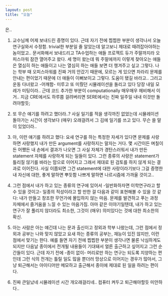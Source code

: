 ```yaml
---
layout: post
title: "오늘"
---
```


은..

1. 교수님께 어제 보내드린 증명이 있다. 근데 자기 전에 찝찝한 부분이 생각나서 오늘 연구실와서 수정함. trivial한 부분일 줄 알았는데 알고보니 제대로 때려잡아야하는 놈이었고.. 문서화해서 보내드리고 TA수업하는 애들 프로젝트 듀가 주말까지라 오피스아워 잠깐 열어주고 왔다. 세 명이 왔는데 뭐 주말에까지 이렇게 찾아오는 애들은 열심히 하는 애들이고 나는 열심히 하는 애들 보면 더 챙겨주고 싶고 그렇다. 나는 학부 때 오피스아워를 진짜 거의 안갔기 때문에, 모르는 게 있으면 차라리 문제를 안내는 편이었기 때문에 더 애들이 이뻐보이고 그렇다. 도움이 됐길 바라고.. 그리고 운동 다녀왔고 -어깨함- 미루고 또 미뤘던 시뮬레이션을 돌리고 있다 당장 내일 모레가 미팅이라.. 근데 코드 추가한 부분이 computationally 매우매우 헤비해서 이거.. 지금 CRE에서도 하루쯤 걸려버리면 SERE에서는 진짜 일주일 내내 이것만 돌려야할듯;


2. 또 무슨 얘기를 하려고 했더라..? 사실 일기를 적을 생각까진 없었는데 시뮬레이션 돌아가는 시간이 생각보다 (매우) 오래걸려서 그 김에 일기를 쓰고 있다. 무슨 쓸 말이 있었더라..


3. 아, 이런 얘기를 하려고 했다: 요새 연구를 하는 특정한 자세가 있다면 문제를 사랑하면 사랑했지 내가 만든 argument를 사랑하지는 말자는 거다. 몇 시간이든 며칠이든 어쨌든 내 손에서 결과가 나오면 그 사실 자체가 경탄스러워서 내가 만든 statement 자체를 사랑하게 되는 일들이 있다. 그런 종류의 사랑은 statement가 틀리질 않기를 바라는 맘으로 이어지고 그래서 제대로 된 검토를 하지 않게 되는 결과로 이어진다. 사실 이쯤되면 그건 statement에 대한 사랑이라기보다 그걸 증명한 내 자신에 대한, 좋게 말하면 뿌듯함 나쁘게 말하면 나르시즘에 가까울 것이고..


4. 그런 점에서 내가 하고 있는 종류의 연구에 있어서 -일반화하자면 이학연구라고 할 수 있을 것이고- 일종의 적성이라고 할 만한 걸 다음과 같이 표현해볼 수 있을 것 같다: 내가 만들고 창조한 무언가에 몰입하지 않는 마음. 문제를 발견하고 푸는 과정 자체에서 즐거움을 느낄 수 있는 마음가짐. 아마 같은 이야기일텐데, 내가 하고 있는 연구가 잘 풀리지 않더라도 최소한, 그것이 (매우) 의미있다는 것에 대한 최소한의 확신.


5. 아는 사람은 아는 얘긴데 나는 문과 출신이고 정외과 학부 나왔는데, 그런 점에서 정외과 공부는 나와 맞지 않았고 요새 하는 종류의 공부는, 재능이 있진 않지만, 이런 점에서 맞기는 한다. 예를 들면 자기 전에 찝찝한 부분이 생각나면 물론 낙심하게도 되지만 다음날 종이에서 전개될 내용들이 기대돼서 얼른 출근하고 싶어지고 그런 순간들이 있다. 근데 자기 전에 -종이 없이- 머리로만 하는 연구는 되도록 지양하는 편인데 그런 식의 전개는 틀릴 일도 많을 뿐더러 망상으로 이어지는 경우가 많아서, 그냥 퇴근해서는 아이디어만 메모하고 출근해서 종이에 제대로 된 일을 하려는 편이다.


6. 진짜 큰일났네 시뮬레이션 시간 개오래걸리네.. 컴퓨터 켜두고 퇴근해야할듯 미안하다..
